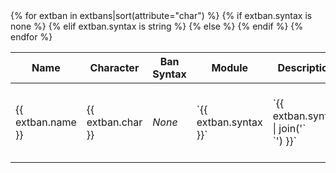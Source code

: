 <table markdown="1">
<thead>
<tr>
<th>Name</th>
<th>Character</th>
<th>Ban Syntax</th>
<th>Module</th>
<th>Description</th>
</tr>
</thead>
<tbody markdown="1">
{% for extban in extbans|sort(attribute="char") %}
<tr markdown="1">
<td markdown="1">{{ extban.name }}</td>
<td markdown="1">{{ extban.char }}</td>
{% if extban.syntax is none %}
<td><em>None</em></td>
{% elif extban.syntax is string %}
<td markdown="1">`{{ extban.syntax }}`</td>
{% else %}
<td markdown="1">`{{ extban.syntax | join('`<br>`') }}`</td>
{% endif %}
<td markdown="1">[{{ extban.module }}](/3/modules/{{ extban.module }}/)</td>
<td markdown="1">{{ extban.description }}</td>
</tr>
{% endfor %}
</tbody>
</table>
